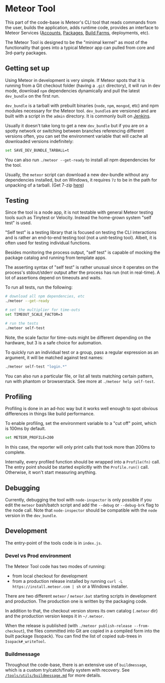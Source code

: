 # Meteor Tool

This part of the code-base is Meteor's CLI tool that reads commands from the
user, builds the application, adds runtime code, provides an interface to Meteor
Services ([Accounts](https://www.meteor.com/services/developer-accounts),
[Packages](https://www.meteor.com/services/package-server),
[Build Farms](https://www.meteor.com/services/build), deployments, etc).

The Meteor Tool is designed to be the "minimal kernel" as most of the
functionality that goes into a typical Meteor app can pulled from core and
3rd-party packages.

## Getting set up

Using Meteor in development is very simple. If Meteor spots that it is running
from a Git checkout folder (having a `.git` directory), it will run in dev mode,
download `npm` dependencies dynamically and pull the latest `dev_bundle` on the
first run.

`dev_bundle` is a tarball with prebuilt binaries (`node`, `npm`, `mongod`, etc)
and npm modules necessary for the Meteor tool. `dev_bundle`s are versioned and
are built with a script in the `admin` directory. It is commonly built on
[Jenkins](http://jenkins.meteor.io/).

Usually it doesn't take long to get a new `dev_bundle` but if you are on a
spotty network or switching between branches referencing different versions
often, you can set the environment variable that will cache all downloaded
versions indefinitely:

```bash
set SAVE_DEV_BUNDLE_TARBALL=t
```

You can also run `./meteor --get-ready` to install all npm dependencies for the
tool.

Usually, the `meteor` script can download a new dev-bundle without any
dependencies installed, but on Windows, it requires `7z` to be in the path for
unpacking of a tarball. (Get 7-zip [here](http://www.7-zip.org/))

## Testing

Since the tool is a node app, it is not testable with general Meteor testing
tools such as Tinytest or Velocity. Instead the home-grown system "self test" is
used.

"Self test" is a testing library that is focused on testing the CLI interactions
and is rather an end-to-end testing tool (not a unit-testing tool). Albeit, it
is often used for testing individual functions.

Besides monitoring the process output, "self test" is capable of mocking the
package catalog and running from template apps.

The asserting syntax of "self test" is rather unusual since it operates on the
process's stdout/stderr output after the process has run (not in real-time).
A lot of assertions depend on timeouts and waits.

To run all tests, run the following:

```bash
# download all npm dependencies, etc
./meteor --get-ready

# set the multiplier for time-outs
set TIMEOUT_SCALE_FACTOR=3

# run the tests
./meteor self-test
```

Note, the scale factor for time-outs might be different depending on the
hardware, but 3 is a safe choice for automation.

To quickly run an individual test or a group, pass a regular expression as an
argument, it will be matched against test names:

```bash
./meteor self-test "login.*"
```

You can also run a particular file, or list all tests matching certain
pattern, run with phantom or browserstack.
See more at `./meteor help self-test`.


## Profiling

Profiling is done in an ad-hoc way but it works well enough to spot obvious
differences in things like build performance.

To enable profiling, set the environment variable to a "cut off" point, which is
100ms by default.

```bash
set METEOR_PROFILE=200
```

In this case, the reporter will only print calls that took more than 200ms to
complete.

Internally, every profiled function should be wrapped into a `Profile(fn)` call.
The entry point should be started explicitly with the `Profile.run()`
call. Otherwise, it won't start measuring anything.

## Debugging

Currently, debugging the tool with `node-inspector` is only possible if you edit
the `meteor` bash/batch script and add the `--debug` or `--debug-brk` flag to
the node call. Note that `node-inspector` should be compatible with the `node`
version in the `dev_bundle`.


## Development

The entry-point of the tools code is in `index.js`.

### Devel vs Prod environment

The Meteor Tool code has two modes of running:

- from local checkout for development
- from a production release installed by running
`curl -L https://install.meteor.com | sh` or a Windows installer.

There are two different `meteor` / `meteor.bat` starting scripts in development
and production. The production one is written by the packaging code.

In addition to that, the checkout version stores its own catalog (`.meteor` dir)
and the production version keeps it in `~/.meteor`.

When the release is published (with `./meteor publish-release --from-checkout`),
the files committed into Git are copied in a compiled form into the built
package (Isopack). You can find the list of copied sub-trees in
`Isopack#_writeTool`.


### Buildmessage

Throughout the code-base, there is an extensive use of `buildmessage`, which is
a custom try/catch/finally system with recovery. See
[`/tools/utils/buildmessage.md`](utils/buildmessage.md) for more details.
